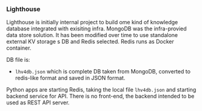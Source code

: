 ### Lighthouse

Lighthouse is initially internal project to build ome kind of knowledge database integrated with 
exisiting infra. MongoDB was the infra-provied data store solution.
It has been modified over time to use standalone external KV storage s DB and Redis selected.
Redis runs as Docker container.

DB file is:
* `lhv4db.json` 
which is complete DB taken from MongoDB, converted to redis-like format and saved in JSON format.

Python apps are starting Redis, taking the local file `lhv4db.json` and starting backend service for API. 
There is no front-end, the backend intended to be used as REST API server.